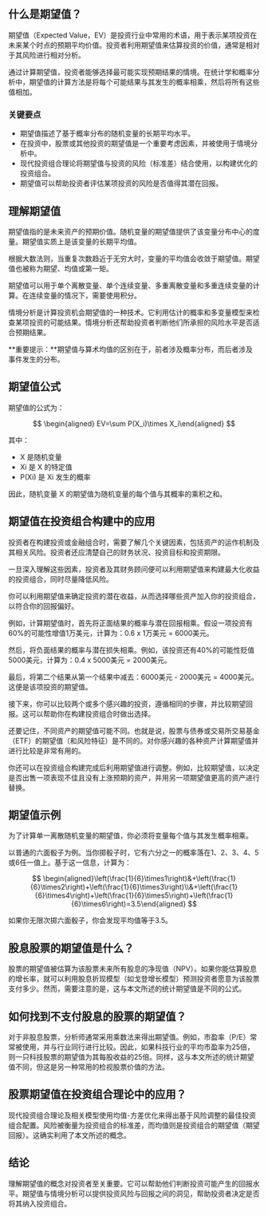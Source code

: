 ## 什么是期望值？

期望值（Expected Value，EV）是投资行业中常用的术语，用于表示某项投资在未来某个时点的预期平均价值。投资者利用期望值来估算投资的价值，通常是相对于其风险进行相对分析。

通过计算期望值，投资者能够选择最可能实现预期结果的情境。在统计学和概率分析中，期望值的计算方法是将每个可能结果与其发生的概率相乘，然后将所有这些值相加。

### 关键要点

- 期望值描述了基于概率分布的随机变量的长期平均水平。
- 在投资中，股票或其他投资的期望值是一个重要考虑因素，并被使用于情境分析中。
- 现代投资组合理论将期望值与投资的风险（标准差）结合使用，以构建优化的投资组合。
- 期望值可以帮助投资者评估某项投资的风险是否值得其潜在回报。

## 理解期望值

期望值指的是未来资产的预期价值。随机变量的期望值提供了该变量分布中心的度量。期望值实质上是该变量的长期平均值。

根据大数法则，当重复次数趋近于无穷大时，变量的平均值会收敛于期望值。期望值也被称为期望、均值或第一矩。

期望值可以用于单个离散变量、单个连续变量、多重离散变量和多重连续变量的计算。在连续变量的情况下，需要使用积分。

情境分析是计算投资机会期望值的一种技术。它利用估计的概率和多变量模型来检查某项投资的可能结果。情境分析还帮助投资者判断他们所承担的风险水平是否适合预期结果。

**重要提示：**期望值与算术均值的区别在于，前者涉及概率分布，而后者涉及事件发生的分布。

## 期望值公式

期望值的公式为：

$$ \begin{aligned} EV=\sum P(X_i)\times X_i\end{aligned} $$

其中：

- X 是随机变量
- Xi 是 X 的特定值
- P(Xi) 是 Xi 发生的概率

因此，随机变量 X 的期望值为随机变量的每个值与其概率的乘积之和。

## 期望值在投资组合构建中的应用

投资者在构建投资或金融组合时，需要了解几个关键因素，包括资产的运作机制及其相关风险。投资者还应清楚自己的财务状况、投资目标和投资期限。

一旦深入理解这些因素，投资者及其财务顾问便可以利用期望值来构建最大化收益的投资组合，同时尽量降低风险。

你可以利用期望值来确定投资的潜在收益，从而选择哪些资产加入你的投资组合，以符合你的回报偏好。

例如，计算期望值时，首先将正面结果的概率与潜在回报相乘。假设一项投资有60%的可能性增值1万美元，计算为：0.6 x 1万美元 = 6000美元。

然后，将负面结果的概率与潜在损失相乘。例如，该投资还有40%的可能性贬值5000美元，计算为：0.4 x 5000美元 = 2000美元。

最后，将第二个结果从第一个结果中减去：6000美元 - 2000美元 = 4000美元。这便是该项投资的期望值。

接下来，你可以比较两个或多个感兴趣的投资，遵循相同的步骤，并比较期望回报。这可以帮助你在构建投资组合时做出选择。

还要记住，不同资产的期望值可能不同。也就是说，股票与债券或交易所交易基金（ETF）的期望值（和风险特征）是不同的。对你感兴趣的各种资产计算期望值并进行比较是非常有用的。

你还可以在投资组合构建完成后利用期望值进行调整。例如，比较期望值，以决定是否出售一项表现不佳且没有上涨预期的资产，并用另一项期望值更高的资产进行替换。

## 期望值示例

为了计算单一离散随机变量的期望值，你必须将变量每个值与其发生概率相乘。

以普通的六面骰子为例。当你掷骰子时，它有六分之一的概率落在1、2、3、4、5或6任一值上。基于这一信息，计算为：

$$ \begin{aligned}\left(\frac{1}{6}\times1\right)&+\left(\frac{1}{6}\times2\right)+\left(\frac{1}{6}\times3\right)\\&+\left(\frac{1}{6}\times4\right)+\left(\frac{1}{6}\times5\right)+\left(\frac{1}{6}\times6\right)=3.5\end{aligned} $$

如果你无限次掷六面骰子，你会发现平均值等于3.5。

## 股息股票的期望值是什么？

股票的期望值被估算为该股票未来所有股息的净现值（NPV）。如果你能估算股息的增长率，就可以利用股息折现模型（如戈登增长模型）预测投资者愿意为该股票支付多少。然而，需要注意的是，这与本文所述的统计期望值是不同的公式。

## 如何找到不支付股息的股票的期望值？

对于非股息股票，分析师通常采用乘数法来得出期望值。例如，市盈率（P/E）常常被使用，并与行业同行进行比较。因此，如果科技行业的平均市盈率为25倍，则一只科技股票的期望值为其每股收益的25倍。同样，这与本文所述的统计期望值不同，但这是另一种常用的检视股票价值的方法。

## 股票期望值在投资组合理论中的应用？

现代投资组合理论及相关模型使用均值-方差优化来得出基于风险调整的最佳投资组合配置。风险被衡量为投资组合的标准差，而均值则是投资组合的期望值（期望回报）。这确实利用了本文所述的概念。

## 结论

理解期望值的概念对投资者至关重要。它可以帮助他们判断投资可能产生的回报水平。期望值与情境分析可以提供投资风险与回报之间的洞见，帮助投资者决定是否将其纳入投资组合。
